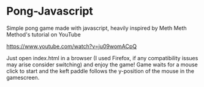 # Pong-Javascript
Simple pong game made with javascript, heavily inspired by Meth Meth Method's tutorial on YouTube

https://www.youtube.com/watch?v=ju09womACpQ

Just open index.html in a browser (I used Firefox, if any compatibility issues may arise consider switching) and enjoy the game!
Game waits for a mouse click to start and the keft paddle follows the y-position of the mouse in the gamescreen.
